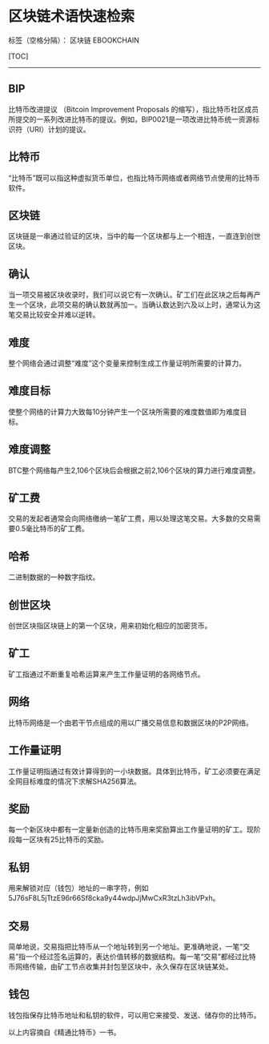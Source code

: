 # 区块链术语快速检索

标签（空格分隔）： 区块链 EBOOKCHAIN

[TOC]

---

## BIP
比特币改进提议 （Bitcoin Improvement Proposals 的缩写），指比特币社区成员所提交的一系列改进比特币的提议。例如，BIP0021是一项改进比特币统一资源标识符（URI）计划的提议。

## 比特币
“比特币”既可以指这种虚拟货币单位，也指比特币网络或者网络节点使用的比特币软件。

## 区块链
区块链是一串通过验证的区块，当中的每一个区块都与上一个相连，一直连到创世区块。

## 确认
当一项交易被区块收录时，我们可以说它有一次确认。矿工们在此区块之后每再产生一个区块，此项交易的确认数就再加一。当确认数达到六及以上时，通常认为这笔交易比较安全并难以逆转。

## 难度
整个网络会通过调整“难度”这个变量来控制生成工作量证明所需要的计算力。

## 难度目标
使整个网络的计算力大致每10分钟产生一个区块所需要的难度数值即为难度目标。

## 难度调整
BTC整个网络每产生2,106个区块后会根据之前2,106个区块的算力进行难度调整。

## 矿工费
交易的发起者通常会向网络缴纳一笔矿工费，用以处理这笔交易。大多数的交易需要0.5毫比特币的矿工费。

## 哈希
二进制数据的一种数字指纹。

## 创世区块
创世区块指区块链上的第一个区块，用来初始化相应的加密货币。

## 矿工
矿工指通过不断重复哈希运算来产生工作量证明的各网络节点。

## 网络
比特币网络是一个由若干节点组成的用以广播交易信息和数据区块的P2P网络。

## 工作量证明
工作量证明指通过有效计算得到的一小块数据。具体到比特币，矿工必须要在满足全网目标难度的情况下求解SHA256算法。

## 奖励
每一个新区块中都有一定量新创造的比特币用来奖励算出工作量证明的矿工。现阶段每一区块有25比特币的奖励。

## 私钥
用来解锁对应（钱包）地址的一串字符，例如5J76sF8L5jTtzE96r66Sf8cka9y44wdpJjMwCxR3tzLh3ibVPxh。

## 交易
简单地说，交易指把比特币从一个地址转到另一个地址。更准确地说，一笔“交易”指一个经过签名运算的，表达价值转移的数据结构。每一笔“交易”都经过比特币网络传输，由矿工节点收集并封包至区块中，永久保存在区块链某处。

## 钱包
钱包指保存比特币地址和私钥的软件，可以用它来接受、发送、储存你的比特币。

以上内容摘自《精通比特币》一书。


